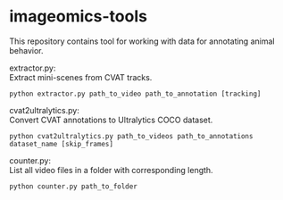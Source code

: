 # imageomics-tools
This repository contains tool for working with data for annotating animal behavior.

extractor.py:\
Extract mini-scenes from CVAT tracks.
```
python extractor.py path_to_video path_to_annotation [tracking]
```

cvat2ultralytics.py:\
Convert CVAT annotations to Ultralytics COCO dataset.
```
python cvat2ultralytics.py path_to_videos path_to_annotations dataset_name [skip_frames]
```

counter.py:\
List all video files in a folder with corresponding length.
```
python counter.py path_to_folder
```